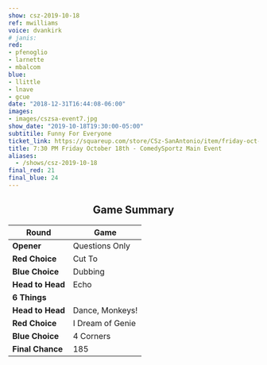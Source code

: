 ```yaml
---
show: csz-2019-10-18
ref: mwilliams
voice: dvankirk
# janis:
red:
- pfenoglio
- larnette
- mbalcom
blue:
- llittle
- lnave
- gcue
date: "2018-12-31T16:44:08-06:00"
images:
- images/cszsa-event7.jpg
show_date: "2019-10-18T19:30:00-05:00"
subtitile: Funny For Everyone
ticket_link: https://squareup.com/store/CSz-SanAntonio/item/friday-oct-th-pm-comedysportz-main-event-2
title: 7:30 PM Friday October 18th - ComedySportz Main Event
aliases:
  - /shows/csz-2019-10-18
final_red: 21
final_blue: 24
---
```


<center>

## Game Summary

| **Round** | **Game** |
|--------------|------|
| **Opener**       |Questions Only|
| **Red Choice**   |Cut To|
| **Blue Choice**  |Dubbing|
| **Head to Head** |Echo|
| **6 Things**     |      |
| **Head to Head** |Dance, Monkeys!|
| **Red Choice**   |I Dream of Genie|
| **Blue Choice**  |4 Corners|
| **Final Chance** |185|

</center>
